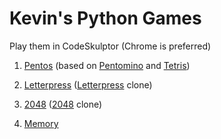# Kevin's Python Games

Play them in CodeSkulptor (Chrome is preferred)

1. [Pentos](http://www.codeskulptor.org/#user41_ieTMduxCkS_27.py)
(based on [Pentomino](https://en.wikipedia.org/wiki/Pentomino)
and [Tetris](https://en.wikipedia.org/wiki/Tetris))

1. [Letterpress](http://www.codeskulptor.org/#user41_ZTrflWxgeU_15.py)
([Letterpress](http://www.atebits.com/letterpress/) clone)

1. [2048](http://www.codeskulptor.org/#user41_seqx5glx8Z_16.py)
([2048](https://en.wikipedia.org/wiki/2048_(video_game)) clone)

1. [Memory](http://www.codeskulptor.org/#user41_QoSL28qdno_10.py)
